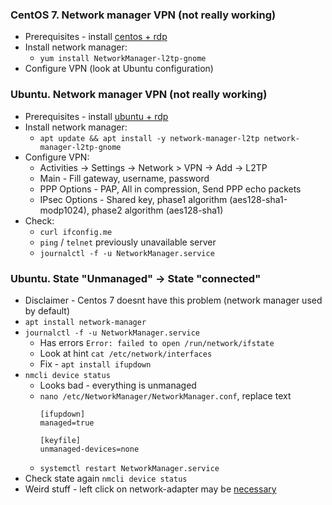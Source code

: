 ### CentOS 7. Network manager VPN (not really working)
* Prerequisites - install [centos + rdp](../../rdp/rdp.md)
* Install network manager:
    * `yum install NetworkManager-l2tp-gnome`
* Configure VPN (look at Ubuntu configuration)

### Ubuntu. Network manager VPN (not really working)
* Prerequisites - install [ubuntu + rdp](../../rdp/rdp.md)
* Install network manager:
    * `apt update && apt install -y network-manager-l2tp network-manager-l2tp-gnome`
* Configure VPN:
    * Activities -> Settings -> Network > VPN -> Add -> L2TP
    * Main - Fill gateway, username, password
    * PPP Options - PAP, All in compression, Send PPP echo packets
    * IPsec Options - Shared key, phase1 algorithm (aes128-sha1-modp1024), phase2 algorithm (aes128-sha1)
* Check:
    * `curl ifconfig.me`
    * `ping` / `telnet` previously unavailable server 
    * `journalctl -f -u NetworkManager.service`

### Ubuntu. State "Unmanaged" -> State "connected"
* Disclaimer - Centos 7 doesnt have this problem (network manager used by default)
* `apt install network-manager`
* `journalctl -f -u NetworkManager.service`
    * Has errors `Error: failed to open /run/network/ifstate`
    * Look at hint `cat /etc/network/interfaces`
    * Fix - `apt install ifupdown`
* `nmcli device status`
    * Looks bad - everything is unmanaged
    * `nano /etc/NetworkManager/NetworkManager.conf`, replace text
        ```
        [ifupdown]
        managed=true
      
        [keyfile]
        unmanaged-devices=none
        ```
    * `systemctl restart NetworkManager.service`
* Check state again `nmcli device status`
* Weird stuff - left click on network-adapter may be [necessary](https://github.com/Chadsr/NordVPN-NetworkManager/issues/62)